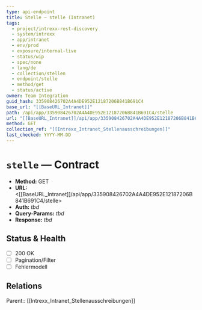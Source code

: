 ```yaml
---
type: api-endpoint
title: Stelle — stelle (Intranet)
tags:
  - project/intrexx-rest-discovery
  - system/intrexx
  - app/intranet
  - env/prod
  - exposure/internal-live
  - status/wip
  - spec/none
  - lang/de
  - collection/stellen
  - endpoint/stelle
  - method/get
  - status/active
owner: Team Integration
guid_hash: 335908426702A4A4DE952E12187206B841B691C4
base_url: "[[BaseURL_Intranet]]"
path: /api/app/335908426702A4A4DE952E12187206B841B691C4/stelle
url: "[[BaseURL_Intranet]]/api/app/335908426702A4A4DE952E12187206B841B691C4/stelle"
method: GET
collection_ref: "[[Intrexx_Intranet_Stellenausschreibungen]]"
last_checked: YYYY-MM-DD
---
```


# `stelle` — Contract
- **Method:** GET  
- **URL:** <[[BaseURL_Intranet]]/api/app/335908426702A4A4DE952E12187206B841B691C4/stelle>  
- **Auth:** _tbd_  
- **Query-Params:** _tbd_  
- **Response:** _tbd_

## Status & Health
- [ ] 200 OK
- [ ] Pagination/Filter
- [ ] Fehlermodell

## Relations
Parent:: [[Intrexx_Intranet_Stellenausschreibungen]]
